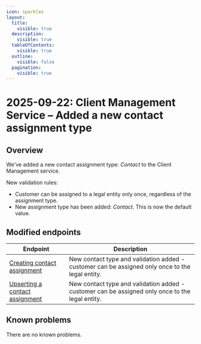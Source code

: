 ```yaml
---
icon: sparkles
layout:
  title:
    visible: true
  description:
    visible: true
  tableOfContents:
    visible: true
  outline:
    visible: false
  pagination:
    visible: true
---
```


# 2025-09-22: Client Management Service – Added a new contact assignment type

## Overview

We've added a new contact assignment type: *Contact* to the Client Management service.

New validation rules:
* Customer can be assigned to a legal entity only once, regardless of the assignment type.
* New assignment type has been added: *Contact*. This is now the default value.


## Modified endpoints

| Endpoint | Description                                                                                      |
|----------|--------------------------------------------------------------------------------------------------|
| [Creating contact assignment](https://developer.emporix.io/api-references-1/readme/api-reference-13/contact-assignments#post-tenant-contact-assignments) | New contact type and validation added - customer can be assigned only once to the legal entity. |
| [Upserting a contact assignment](https://developer.emporix.io/api-references-1/readme/api-reference-13/contact-assignments#put-tenant-contact-assignments-contactassignmentid) | New contact type and validation added - customer can be assigned only once to the legal entity. |


## Known problems

There are no known problems.

